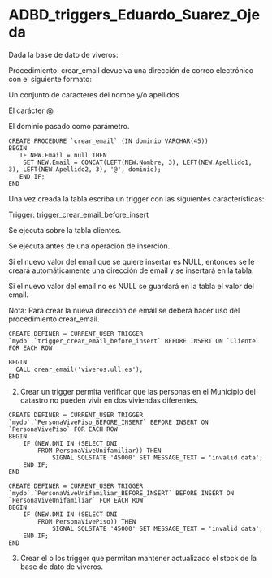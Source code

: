 # ADBD_triggers_Eduardo_Suarez_Ojeda

Dada la base de dato de viveros:

Procedimiento: crear_email devuelva una dirección de correo electrónico con el siguiente formato:

Un conjunto de caracteres del nombe y/o apellidos

El carácter @.

El dominio pasado como parámetro.

```mysql
CREATE PROCEDURE `crear_email` (IN dominio VARCHAR(45))
BEGIN
   IF NEW.Email = null THEN
    SET NEW.Email = CONCAT(LEFT(NEW.Nombre, 3), LEFT(NEW.Apellido1, 3), LEFT(NEW.Apellido2, 3), '@', dominio);
   END IF;
END
```
Una vez creada la tabla escriba un trigger con las siguientes características:

Trigger: trigger_crear_email_before_insert

Se ejecuta sobre la tabla clientes.

Se ejecuta antes de una operación de inserción.

Si el nuevo valor del email que se quiere insertar es NULL, entonces se le creará automáticamente una dirección de email y se insertará en la tabla.

Si el nuevo valor del email no es NULL se guardará en la tabla el valor del email.

Nota: Para crear la nueva dirección de email se deberá hacer uso del procedimiento crear_email.

```mysql
CREATE DEFINER = CURRENT_USER TRIGGER `mydb`.`trigger_crear_email_before_insert` BEFORE INSERT ON `Cliente` FOR EACH ROW

BEGIN
  CALL crear_email('viveros.ull.es');
END
```
2. Crear un trigger permita verificar que las personas en el Municipio del catastro no pueden vivir en dos viviendas diferentes.

```mysql
CREATE DEFINER = CURRENT_USER TRIGGER `mydb`.`PersonaVivePiso_BEFORE_INSERT` BEFORE INSERT ON `PersonaVivePiso` FOR EACH ROW
BEGIN
	IF (NEW.DNI IN (SELECT DNI
		FROM PersonaViveUnifamiliar)) THEN
			SIGNAL SQLSTATE '45000' SET MESSAGE_TEXT = 'invalid data';
    END IF;
END
```

```mysql
CREATE DEFINER = CURRENT_USER TRIGGER `mydb`.`PersonaViveUnifamiliar_BEFORE_INSERT` BEFORE INSERT ON `PersonaViveUnifamiliar` FOR EACH ROW
BEGIN
	IF (NEW.DNI IN (SELECT DNI
		FROM PersonaVivePiso)) THEN
			SIGNAL SQLSTATE '45000' SET MESSAGE_TEXT = 'invalid data';
    END IF;
END
```

3. Crear el o los trigger que permitan mantener actualizado el stock de la base de dato de viveros.
